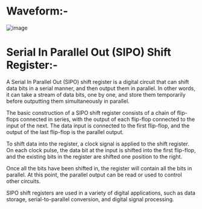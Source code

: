 # Waveform:-

![image](https://user-images.githubusercontent.com/103407023/235343423-7c04b9f3-131b-4602-a6ea-4c63d59b717a.png)

# Serial In Parallel Out (SIPO) Shift Register:-

A Serial In Parallel Out (SIPO) shift register is a digital circuit that can shift data bits in a serial manner, and then output them in parallel. In other words, it can take a stream of data bits, one by one, and store them temporarily before outputting them simultaneously in parallel.

The basic construction of a SIPO shift register consists of a chain of flip-flops connected in series, with the output of each flip-flop connected to the input of the next. The data input is connected to the first flip-flop, and the output of the last flip-flop is the parallel output.

To shift data into the register, a clock signal is applied to the shift register. On each clock pulse, the data bit at the input is shifted into the first flip-flop, and the existing bits in the register are shifted one position to the right.

Once all the bits have been shifted in, the register will contain all the bits in parallel. At this point, the parallel output can be read or used to control other circuits.

SIPO shift registers are used in a variety of digital applications, such as data storage, serial-to-parallel conversion, and digital signal processing.
